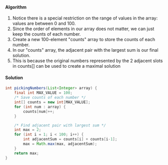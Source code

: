 #### Algorithm

1. Notice there is a special restriction on the range of values in the array: values are between 0 and 100.
1. Since the order of elements in our array does not matter, we can just keep the counts of each number.
1. Create a new 100-element "counts" array to store the counts of each number.
1. In our "counts" array, the adjacent pair with the largest sum is our final solution.
1. This is because the original numbers represented by the 2 adjacent slots in counts[] can be used to create a maximal solution

#### Solution

```java
int pickingNumbers(List<Integer> array) {
    final int MAX_VALUE = 100;
    /* Save counts of each number */
    int[] counts = new int[MAX_VALUE];
    for (int num : array) {
        counts[num]++;
    }

    /* Find adjacent pair with largest sum */
    int max = 2;
    for (int i = 1; i < 100; i++) {
        int adjacentSum = counts[i] + counts[i-1];
        max = Math.max(max, adjacentSum);
    }
    return max;
}
```
